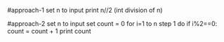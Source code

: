 #approach-1
set n to input 
print n//2 (int division of n)

#approach-2
set n to input
set count = 0
for i=1 to n step 1 do 
	if i%2==0:
		count = count + 1
print count 
